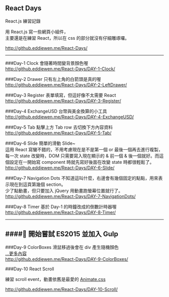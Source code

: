 ## React Days

React.js 練習記錄

用 React.js 寫一些網頁小組件，<br/>
主要還是在練習 React，所以在 css 的部分就沒有仔細雕琢囉。

<http://github.eddiewen.me/React-Days/>

----

###Day-1 Clock
會隨著時間變背景顏色喔<br/>
<http://github.eddiewen.me/React-Days/DAY-1-Clock/>


###Day-2 Drawer
只有左上角的白箭頭是真的喔<br/>
<http://github.eddiewen.me/React-Days/DAY-2-LeftDrawer/>

###Day-3 Register
表單填寫，但這好像不太需要 React<br/>
<http://github.eddiewen.me/React-Days/DAY-3-Register/>

###Day-4 ExchangeUSD
台幣與美金換算的小工具<br/>
<http://github.eddiewen.me/React-Days/DAY-4-ExchangeUSD/>

###Day-5 Tab
點擊上方 Tab row 去切換下方內容資料<br/>
<http://github.eddiewen.me/React-Days/DAY-5-Tab/>

###Day-6 Slide
簡單的滑動 Slide~<br/>
這用 React 寫蠻不錯的，不用考慮現在是不是第一個 or 最後一個再去進行複製，每一次 state 改變時，DOM 只需要寫入現在顯示的 & 前一個 & 後一個就好。而這個設定在一開始寫 component 時就先寫好後面在改變 state 時都很輕鬆了。<br/>
<http://github.eddiewen.me/React-Days/DAY-6-Slide/>

###Day-7 Navigation Dots
不知道這叫什麼，右邊會有幾個固定的點點，用來表示現在到這頁第幾個 section。<br/>
少了點動畫，但只要加入 jQuery 用動畫跑螢幕位置就行了。<br/>
<http://github.eddiewen.me/React-Days/DAY-7-NavigationDots/>

###Day-8 Timer
基於 Day-1 的時鐘改成的倒數計時器喔<br/>
<http://github.eddiewen.me/React-Days/DAY-8-Timer/>

----
####:ghost: 開始嘗試 ES2015 並加入 Gulp
----

###Day-9 ColorBoxes
滑鼠移過後會在 div 產生隨機顏色<br/>
[...更多內容](https://github.com/EddieWen-Taiwan/React-Days/tree/gh-pages/DAY-9-ColorBoxes)<br/>
<http://github.eddiewen.me/React-Days/DAY-9-ColorBoxes/>

###Day-10 React Scroll

練習 scroll event，動畫依舊是最愛的 [Animate.css](http://daneden.github.io/animate.css/)

<http://github.eddiewen.me/React-Days/DAY-10-Scroll/>